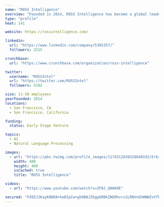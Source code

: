 ```yaml
---
name: "ROSS Intelligence"
overview: "Founded in 2014, ROSS Intelligence has become a global leader in artificial intelligence solution for Legal Technologies."
type: "profile"
heat: 141

website: https://rossintelligence.com/

linkedin:
  url: "https://www.linkedin.com/company/5385357/"
  followers: 3215

crunchbase:
  url: "https://www.crunchbase.com/organization/ross-intelligence"

twitter:
  username: "ROSSIntel"
  url: "https://twitter.com/ROSSIntel"
  followers: 5102

size: 11-50 employees
yearFounded: 2014
locations:
  - San Francisco, CA
  - San Francisco, California

funding:
  status: Early Stage Venture

topics:
  - AI
  - Natural Language Processing

images:
  - url: "https://pbs.twimg.com/profile_images/1174312638328840192/ErbzJaM6_400x400.jpg"
    width: 400
    height: 400
    isCached: true
    title: "ROSS Intelligence"

videos:
  - url: "https://www.youtube.com/watch?v=ZF0J_Q0AK0E"

secured: "Fd5EJJKayK8D68+heDIpCw+gb9B8JZbgpbRBkZNQ9hv+s1LRBVnQVWNWZvVThsSW25YMM4TCxK12YpQLDn5YoKZzz95ckVwd3nCOJmQMsv5ea9fY93Xh4PFuf01VUYo/dYJMlflj8eQOAEYqd+0EFLw9hBqLM2AHRrHY3lK7LC1Cy+CcACkeMgghnOSBXdyTltLYpEd9FH+s8+XPfbLEKz0cSwrXDGGVE9r339BXhNGWVwlE9rIW767B18h5Oj2FaraR3vvPYygpHSAlraaf80mbcq0gL/bYb78Je/SfuBW2ir+KFQChC1HPbLRM1jpuiuqn9tR2PTAW1hYVbXvdEHYUw+V/ppcTnH/pvgltNxI=;VLP3Fvn0KBPH+W95hS9LUQ=="
---
```


